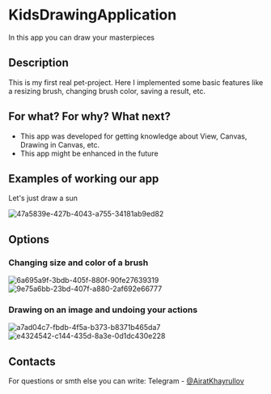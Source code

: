 # KidsDrawingApplication

In this app you can draw your masterpieces 
  
## Description
This is my first real pet-project. Here I implemented some basic features like a resizing brush, changing brush color, saving a result, etc. 

## For what? For why? What next?
- This app was developed for getting knowledge about View, Canvas, Drawing in Canvas, etc.
- This app might be enhanced in the future

## Examples of working our app
Let's just draw a sun

![47a5839e-427b-4043-a755-34181ab9ed82](https://user-images.githubusercontent.com/67463538/129621807-07876dbe-8d81-4d63-af9a-a5ebdfc1e9db.gif)


## Options 

### Changing size and color of a brush

![6a695a9f-3bdb-405f-880f-90fe27639319](https://user-images.githubusercontent.com/67463538/129621793-c85b6615-cebe-4dac-a539-49a01d47cfc7.gif) ![9e75a6bb-23bd-407f-a880-2af692e66777](https://user-images.githubusercontent.com/67463538/129621772-ec795152-d95a-4c33-89bc-6f62a757d857.gif)

### Drawing on an image and undoing your actions

![a7ad04c7-fbdb-4f5a-b373-b8371b465da7](https://user-images.githubusercontent.com/67463538/129621782-7e027bf5-330d-4dc2-ba33-739117e8c48e.gif) ![e4324542-c144-435d-8a3e-0d1dc430e228](https://user-images.githubusercontent.com/67463538/129621757-cc23f388-a3f3-4ac0-b8b0-f4f58859064b.gif)



## Contacts

For questions or smth else you can write: Telegram - [@AiratKhayrullov]

[@AiratKhayrullov]:
  https://t.me/AiratKhayrullov



